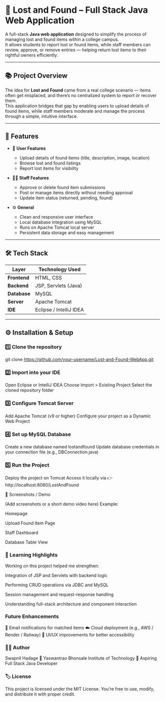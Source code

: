 # 🧩 Lost and Found – Full Stack Java Web Application

A full-stack **Java web application** designed to simplify the process of managing lost and found items within a college campus.  
It allows students to report lost or found items, while staff members can review, approve, or remove entries — helping return lost items to their rightful owners efficiently.

---

## 📚 Project Overview

The idea for **Lost and Found** came from a real college scenario — items often get misplaced, and there’s no centralized system to report or recover them.  
This application bridges that gap by enabling users to upload details of found items, while staff members moderate and manage the process through a simple, intuitive interface.

---

## 🚀 Features

- 👤 **User Features**
  - Upload details of found items (title, description, image, location)
  - Browse lost and found listings
  - Report lost items for visibility

- 🧑‍💼 **Staff Features**
  - Approve or delete found item submissions
  - Post or manage items directly without needing approval
  - Update item status (returned, pending, found)

- ⚙️ **General**
  - Clean and responsive user interface
  - Local database integration using MySQL
  - Runs on Apache Tomcat local server
  - Persistent data storage and easy management

---

## 🛠️ Tech Stack

| Layer | Technology Used |
|--------|------------------|
| **Frontend** | HTML, CSS |
| **Backend** | JSP, Servlets (Java) |
| **Database** | MySQL |
| **Server** | Apache Tomcat |
| **IDE** | Eclipse / IntelliJ IDEA |

---

## ⚙️ Installation & Setup

### 1️⃣ Clone the repository
git clone https://github.com/your-username/Lost-and-Found-WebApp.git

### 2️⃣ Import into your IDE
Open Eclipse or IntelliJ IDEA
Choose Import > Existing Project
Select the cloned repository folder

### 3️⃣ Configure Tomcat Server
Add Apache Tomcat (v9 or higher)
Configure your project as a Dynamic Web Project

### 4️⃣ Set up MySQL Database
Create a new database named lostandfound
Update database credentials in your connection file (e.g., DBConnection.java)

### 5️⃣ Run the Project
Deploy the project on Tomcat
Access it locally via
👉 http://localhost:8080/LostAndFound

📸 Screenshots / Demo

(Add screenshots or a short demo video here)
Example:

Homepage

Upload Found Item Page

Staff Dashboard

Database Table View

### 🧠 Learning Highlights

Working on this project helped me strengthen:

Integration of JSP and Servlets with backend logic

Performing CRUD operations via JDBC and MySQL

Session management and request-response handling

Understanding full-stack architecture and component interaction

### Future Enhancements
📧 Email notifications for matched items
☁️ Cloud deployment (e.g., AWS / Render / Railway)
🎨 UI/UX improvements for better accessibility

 ### 🧑‍💻 Author
   Swapnil Hadage
📍 Yaswantrao Bhonsale Institute of Technology
💼 Aspiring Full Stack Java Developer

### 🏷️ License

This project is licensed under the MIT License.
You’re free to use, modify, and distribute it with proper credit.
